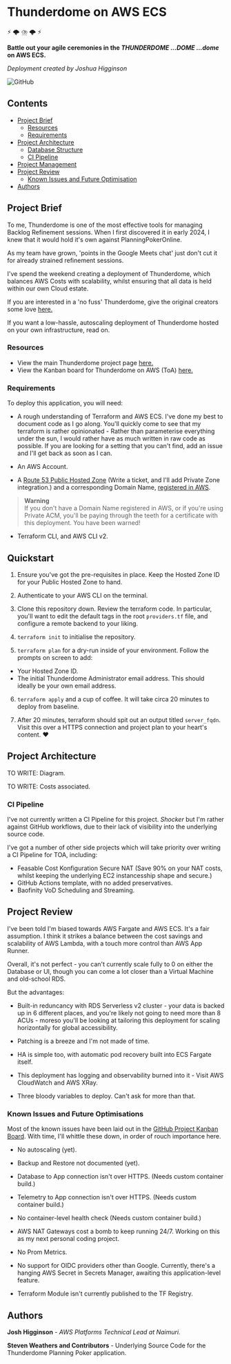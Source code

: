 [//]: # (Implicit Links Within Project)

[1]: https://thunderdome.dev/subscriptions/pricing   "Thunderdome Application Hosting"
[2]: https://github.com/StevenWeathers/thunderdome-planning-poker   "Thunderdome Source Code"
[3]: https://github.com/users/joshuahigginson1/projects/6/views/1   "TOA Kanban Board"
[4]: https://docs.aws.amazon.com/Route53/latest/DeveloperGuide/CreatingHostedZone.html "Creating a Public Hosted Zone"
[5]: https://docs.aws.amazon.com/Route53/latest/DeveloperGuide/domain-register.html "Registering a New Domain in AWS"

# Thunderdome on AWS ECS

⚡️ 🌩️ ⛈️ 🌩️ ⚡️

**Battle out your agile ceremonies in the *THUNDERDOME* *...DOME* *...dome* on AWS ECS.**

_Deployment created by Joshua Higginson_

![GitHub](https://img.shields.io/github/license/joshuahigginson1/thunderdome-on-ecs?style=flat-square)

## Contents

- [Project Brief](#project-brief)
  - [Resources](#resources)
  - [Requirements](#requirements)
- [Project Architecture](#project-architecture)
  - [Database Structure](#database-structure)
  - [CI Pipeline](#ci-pipeline)
- [Project Management](#project-management)
- [Project Review](#project-review)
  - [Known Issues and Future Optimisation](#known-issues-and-future-optimisations)
- [Authors](#authors)

## Project Brief

To me, Thunderdome is one of the most effective tools for managing Backlog Refinement sessions. When I first discovered it in early 2024, I knew that it would hold it's own against PlanningPokerOnline.

As my team have grown, 'points in the Google Meets chat' just don't cut it for already strained refinement sessions.

I've spend the weekend creating a deployment of Thunderdome, which balances AWS Costs with scalability, whilst ensuring that all data is held within our own Cloud estate.

If you are interested in a 'no fuss' Thunderdome, give the original creators some love [here.][1]

If you want a low-hassle, autoscaling deployment of Thunderdome hosted on your own infrastructure, read on. 

### Resources

- View the main Thunderdome project page [here.][2]
- View the Kanban board for Thunderdome on AWS (ToA) [here.][3]

### Requirements

To deploy this application, you will need:

- A rough understanding of Terraform and AWS ECS. I've done my best to document code as I go along. You'll quickly come to see that my terraform is rather opinionated - Rather than parameterise everything under the sun, I would rather have as much written in raw code as possible. If you are looking for a setting that you can't find, add an issue and I'll get back as soon as I can.

- An AWS Account.

- A [Route 53 Public Hosted Zone][4] (Write a ticket, and I'll add Private Zone integration.) and a corresponding Domain Name, [registered in AWS][5].

> **Warning**<br>
If you don't have a Domain Name registered in AWS, or if you're using Private ACM, you'll be paying through the teeth for a certificate with this deployment. You have been warned!

- Terraform CLI, and AWS CLI v2.


## Quickstart

1. Ensure you've got the pre-requisites in place. Keep the Hosted Zone ID for your Public Hosted Zone to hand.

2. Authenticate to your AWS CLI on the terminal.

3. Clone this repository down. Review the terraform code. In particular, you'll want to edit the default tags in the root `providers.tf` file, and configure a remote backend to your liking.

4. `terraform init` to initialise the repository.

5. `terraform plan` for a dry-run inside of your environment. Follow the prompts on screen to add:

- Your Hosted Zone ID.
- The initial Thunderdome Administrator email address. This should ideally be your own email address.

6. `terraform apply` and a cup of coffee. It will take circa 20 minutes to deploy from baseline.

7. After 20 minutes, terraform should spit out an output titled `server_fqdn`. Visit this over a HTTPS connection and project plan to your heart's content. ❤️


## Project Architecture

TO WRITE: Diagram.

TO WRITE: Costs associated.


### CI Pipeline

I've not currently written a CI Pipeline for this project. *Shocker* but I'm rather against GitHub workflows, due to their lack of visibility into the underlying source code.

I've got a number of other side projects which will take priority over writing a CI Pipeline for TOA, including:

- Feasable Cost Konfiguration Secure NAT (Save 90% on your NAT costs, whilst keeping the underlying EC2 instancesship shape and secure.)
- GitHub Actions template, with no added preservatives.
- Baofinity VoD Scheduling and Streaming.


## Project Review

I've been told I'm biased towards AWS Fargate and AWS ECS. It's a fair assumption. I think it strikes a balance between the cost savings and scalability of AWS Lambda, with a touch more control than AWS App Runner.

Overall, it's not perfect - you can't currently scale fully to 0 on either the Database or UI, though you can come a lot closer than a Virtual Machine and old-school RDS.

But the advantages:

- Built-in reduncancy with RDS Serverless v2 cluster - your data is backed up in 6 different places, and you're likely not going to need more than 8 ACUs - moreso you'll be looking at tailoring this deployment for scaling horizontally for global accessibility.

- Patching is a breeze and I'm not made of time.

- HA is simple too, with automatic pod recovery built into ECS Fargate itself.

- This deployment has logging and observability burned into it - Visit AWS CloudWatch and AWS XRay.

- Three bloody variables to deploy. Can't ask for more than that.


### Known Issues and Future Optimisations

Most of the known issues have been laid out in the [GitHub Project Kanban Board][3]. With time, I'll whittle these down, in order of rouch importance here.

- No autoscaling (yet).

- Backup and Restore not documented (yet).

- Database to App connection isn't over HTTPS. (Needs custom container build.)
- Telemetry to App connection isn't over HTTPS. (Needs custom container build.)
- No container-level health check (Needs custom container build.)

- AWS NAT Gateways cost a bomb to keep running 24/7. Working on this as my next personal coding project.

- No Prom Metrics.

- No support for OIDC providers other than Google. Currently, there's a hanging AWS Secret in Secrets Manager, awaiting this application-level feature.

- Terraform Module isn't currently published to the TF Registry.


## Authors

**Josh Higginson** - _AWS Platforms Technical Lead at Naimuri._

**Steven Weathers and Contributors** - Underlying Source Code for the Thunderdome Planning Poker application.